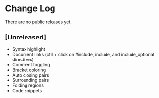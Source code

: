 # Change Log

There are no public releases yet.

## [Unreleased]

-   Syntax highlight
-   Document links (ctrl + click on #include, include, and include_optional directives)
-   Comment toggling
-   Bracket coloring
-   Auto closing pairs
-   Surrounding pairs
-   Folding regions
-   Code snippets
